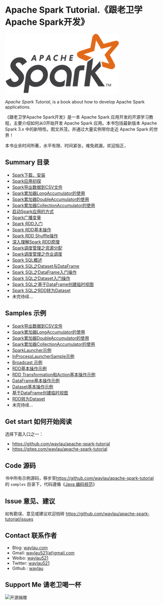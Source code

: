# Apache Spark Tutorial.《跟老卫学Apache Spark开发》

![](images/spark-logo-trademark.png)

*Apache Spark Tutorial*, is a book about how to develop Apache Spark applications.



《跟老卫学Apache Spark开发》是一本 Apache Spark 应用开发的开源学习教程，主要介绍如何从0开始开发 Apache Spark 应用。本书包括最新版本 Apache Spark 3.x 中的新特性。图文并茂，并通过大量实例带你走近 Apache Spark 的世界！

本书业余时间所著，水平有限、时间紧张，难免疏漏，欢迎指正，

## Summary 目录

* [Spark下载、安装](https://developer.huawei.com/consumer/cn/forum/topic/0202568822299090741?fid=23)
* [Spark应用初探](https://developer.huawei.com/consumer/cn/forum/topic/0201568823403320732?fid=23)
* [Spark导出数据到CSV文件](https://developer.huawei.com/consumer/cn/forum/topic/0202620883150950010?fid=23)
* [Spark累加器LongAccumulator的使用](https://developer.huawei.com/consumer/cn/forum/topic/0202622461925310080?fid=23)
* [Spark累加器DoubleAccumulator的使用](https://developer.huawei.com/consumer/cn/forum/topic/0202622590853530085?fid=23)
* [Spark累加器CollectionAccumulator的使用](https://developer.huawei.com/consumer/cn/forum/topic/0202622591182960086?fid=23)
* [启动Spark应用的方式](https://developer.huawei.com/consumer/cn/forum/topic/0202623507783170122?fid=23)
* [Spark广播变量](https://developer.huawei.com/consumer/cn/forum/topic/0202624224916630149?fid=23)
* [Spark RDD入门](https://developer.huawei.com/consumer/cn/forum/topic/0201624386890690172?fid=23)
* [Spark RDD基本操作](https://developer.huawei.com/consumer/cn/forum/topic/0201627152644060234?fid=23)
* [Spark RDD Shuffle操作](https://developer.huawei.com/consumer/cn/forum/topic/0202627152820110215?fid=23)
* [深入理解Spark RDD原理](https://developer.huawei.com/consumer/cn/forum/topic/0202628556358740265?fid=23)
* [Spark调度管理之资源分配](https://developer.huawei.com/consumer/cn/forum/topic/0202629577348060308?fid=23)
* [Spark调度管理之作业调度](https://developer.huawei.com/consumer/cn/forum/topic/0201629622395410333?fid=23)
* [Spark SQL概述](https://developer.huawei.com/consumer/cn/forum/topic/0202630480491580330?fid=23)
* [Spark SQL之Dataset与DataFrame](https://developer.huawei.com/consumer/cn/forum/topic/0202630480727520331?fid=23)
* [Spark SQL之DataFrame入门操作](https://developer.huawei.com/consumer/cn/forum/topic/0201633012983700432?fid=23)
* [Spark SQL之Dataset入门操作](https://developer.huawei.com/consumer/cn/forum/topic/0201633040938970437?fid=23)
* [Spark SQL之基于DataFrame创建临时视图](https://developer.huawei.com/consumer/cn/forum/topic/0202633194774890394?fid=23)
* [Spark SQL之RDD转为Dataset](https://developer.huawei.com/consumer/cn/forum/topic/0201633208926640450?fid=23)
* 未完待续...

## Samples 示例


* [Spark导出数据到CSV文件](samples/spark-java-samples/src/main/java/com/waylau/spark/java/samples/sql/WriteCVSExample.java)
* [Spark累加器LongAccumulator的使用](samples/spark-java-samples/src/main/java/com/waylau/spark/java/samples/util/LongAccumulatorSample.java)
* [Spark累加器DoubleAccumulator的使用](samples/spark-java-samples/src/main/java/com/waylau/spark/java/samples/util/DoubleAccumulatorSample.java)
* [Spark累加器CollectionAccumulator的使用](samples/spark-java-samples/src/main/java/com/waylau/spark/java/samples/util/CollectionAccumulatorSample.java)
* [SparkLauncher示例](samples/spark-java-samples/src/main/java/com/waylau/spark/java/samples/launcher/SparkLauncherSample.java)
* [InProcessLauncherSample示例](samples/spark-java-samples/src/main/java/com/waylau/spark/java/samples/launcher/InProcessLauncher.java)
* [Broadcast 示例](samples/spark-java-samples/src/main/java/com/waylau/spark/java/samples/broadcast/BroadcastSample.java)
* [RDD基本操作示例](samples/spark-java-samples/src/main/java/com/waylau/spark/java/samples/rdd/JavaRddBasicSample.java)
* [RDD Transformation和Action基本操作示例](samples/spark-java-samples/src/main/java/com/waylau/spark/java/samples/rdd/JavaRddBasicOperationSample.java)
* [DataFrame基本操作示例](samples/spark-java-samples/src/main/java/com/waylau/spark/java/samples/sql/DataFrameBasicExample.java)
* [Dataset基本操作示例](samples/spark-java-samples/src/main/java/com/waylau/spark/java/samples/sql/DatasetBasicExample.java)
* [基于DataFrame创建临时视图](samples/spark-java-samples/src/main/java/com/waylau/spark/java/samples/sql/DataFrameTempViewExample.java)
* [RDD转为Dataset](samples/spark-java-samples/src/main/java/com/waylau/spark/java/samples/sql/DatasetSchemaExample.java)
* 未完待续...





## Get start 如何开始阅读

选择下面入口之一：

* <https://github.com/waylau/apache-spark-tutorial>
* <https://gitee.com/waylau/apache-spark-tutorial>


## Code 源码

书中所有示例源码，移步至<https://github.com/waylau/apache-spark-tutorial>的 `samples` 目录下，代码遵循《[Java 编码规范](<http://waylau.com/java-code-conventions>)》

## Issue 意见、建议

如有勘误、意见或建议欢迎拍砖 <https://github.com/waylau/apache-spark-tutorial/issues>

## Contact 联系作者

* Blog: [waylau.com](http://waylau.com)
* Gmail: [waylau521(at)gmail.com](mailto:waylau521@gmail.com)
* Weibo: [waylau521](http://weibo.com/waylau521)
* Twitter: [waylau521](https://twitter.com/waylau521)
* Github : [waylau](https://github.com/waylau)


## Support Me 请老卫喝一杯

![开源捐赠](https://waylau.com/images/showmethemoney-sm.jpg)
